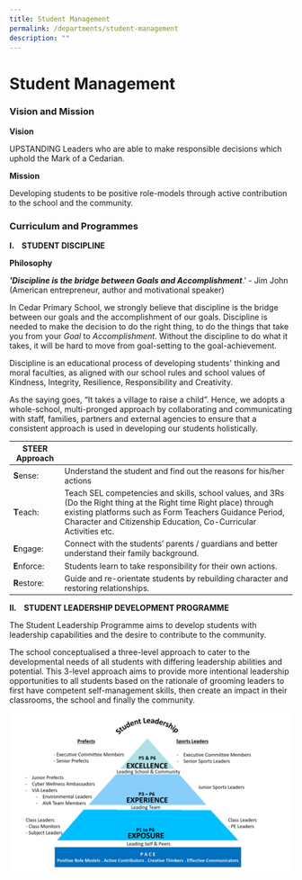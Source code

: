 ```yaml
---
title: Student Management
permalink: /departments/student-management
description: ""
---
```

# **Student Management**

  
### Vision and Mission

**Vision**

UPSTANDING Leaders who are able to make responsible decisions which uphold the Mark of a Cedarian.

**Mission**

Developing students to be positive role-models through active contribution to the school and the community.


### Curriculum and Programmes

**I.    STUDENT DISCIPLINE**

**Philosophy**

**_'Discipline is the bridge between Goals and Accomplishment_**.’ - Jim John (American entrepreneur, author and motivational speaker)

In Cedar Primary School, we strongly believe that discipline is the bridge between our goals and the accomplishment of our goals. Discipline is needed to make the decision to do the right thing, to do the things that take you from your _Goal_ to _Accomplishment_. Without the discipline to do what it takes, it will be hard to move from goal-setting to the goal-achievement.

Discipline is an educational process of developing students' thinking and moral faculties, as aligned with our school rules and school values of Kindness, Integrity, Resilience, Responsibility and Creativity.  
  
As the saying goes, “It takes a village to raise a child”. Hence, we adopts a whole-school, multi-pronged approach by collaborating and communicating with staff, families, partners and external agencies to ensure that a consistent approach is used in developing our students holistically.


| STEER Approach 	|  	|
|---	|---	|
| **S**ense: 	| Understand the student and find out the reasons for his/her actions 	|
| **T**each: 	| Teach SEL competencies and skills, school values, and 3Rs (Do the Right thing at the Right time Right place) through existing platforms such as Form Teachers Guidance Period, Character and Citizenship Education, Co-Curricular Activities etc. 	|
| **E**ngage: 	| Connect with the students’ parents / guardians and better understand their family background. 	|
| **E**nforce: 	| Students learn to take responsibility for their own actions. 	|
| **R**estore: 	| Guide and re-orientate students by rebuilding character and restoring relationships. 	|
 

**II.    STUDENT LEADERSHIP DEVELOPMENT PROGRAMME**


The Student Leadership Programme aims to develop students with leadership capabilities and the desire to contribute to the community.

The school conceptualised a three-level approach to cater to the developmental needs of all students with differing leadership abilities and potential. This 3-level approach aims to provide more intentional leadership opportunities to all students based on the rationale of grooming leaders to first have competent self-management skills, then create an impact in their classrooms, the school and finally the community.

![](/images/3-Level%20Approach%20in%20Leadership%20Development.png)